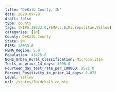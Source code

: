 ```yaml
---
title: "DeKalb County, IN"
date: 2020-09-28
draft: false
type: county
tags: [FIPS:18033.0,FEMA:5.0,Micropolitan,Yellow]
categories: [IN]
County: DeKalb County
State: IN
FIPS: 18033.0
FEMA_Region: 5.0
Population: 43475.0
NCHS_Urban_Rural_Classification: Micropolitan
Tests_in_prior_14_days: 1096.0
Fourteen_day_test_rate_per_100000: 2521.0
Percent_Positivity_in_prior_14_days: 0.073
Level: Yellow
url: /states/IN/dekalb-county
---
```



